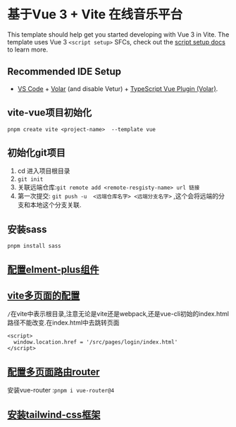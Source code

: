 # 基于Vue 3 + Vite 在线音乐平台

This template should help get you started developing with Vue 3 in Vite. The template uses Vue 3 `<script setup>` SFCs, check out the [script setup docs](https://v3.vuejs.org/api/sfc-script-setup.html#sfc-script-setup) to learn more.

## Recommended IDE Setup

- [VS Code](https://code.visualstudio.com/) + [Volar](https://marketplace.visualstudio.com/items?itemName=Vue.volar) (and disable Vetur) + [TypeScript Vue Plugin (Volar)](https://marketplace.visualstudio.com/items?itemName=Vue.vscode-typescript-vue-plugin).

## vite-vue项目初始化
`pnpm create vite <project-name>  --template vue`

## 初始化git项目
1. cd 进入项目根目录
2. `git init`
3. 关联远端仓库:`git remote add <remote-resgisty-name> url 链接`
4. 第一次提交: `git push -u  <远端仓库名字> <远端分支名字>` ,这个会将远端的分支和本地这个分支关联.
## 安装sass
`pnpm install sass`

## [配置elment-plus组件](https://element-plus.org/zh-CN/guide/quickstart.html)

## [vite多页面的配置](https://juejin.cn/post/7106707438900314148)
`/`在vite中表示根目录,注意无论是vite还是webpack,还是vue-cli初始的index.html路径不能改变.在index.html中去跳转页面
```
<script>
  window.location.href = '/src/pages/login/index.html'
</script>
```

## [配置多页面路由router](https://blog.csdn.net/qq_42825870/article/details/120749062)
安装vue-router :`pnpm i vue-router@4`

## [安装tailwind-css框架](https://www.tailwindcss.cn/docs/guides/vite#vue)
